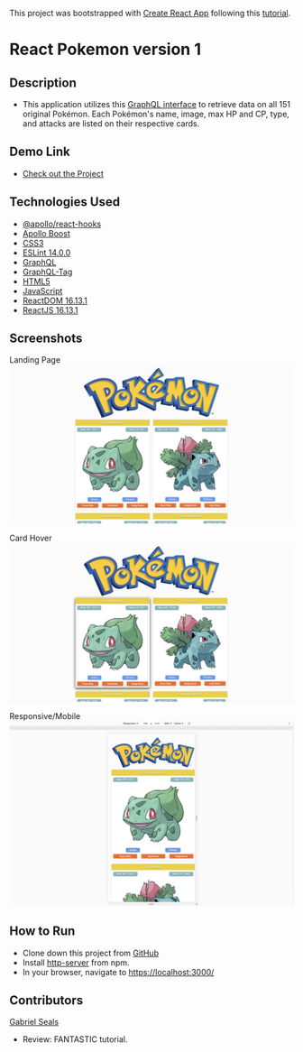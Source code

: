 This project was bootstrapped with [Create React App](https://github.com/facebook/create-react-app) following this [tutorial](https://youtu.be/yKFoAF7J0mc).

# React Pokemon version 1

## Description

* This application utilizes this [GraphQL interface](https://graphql-pokemon.now.sh/) to retrieve data on all 151 original Pokémon. Each Pokémon's name, image, max HP and CP, type, and attacks are listed on their respective cards.

## Demo Link

* [Check out the Project](https://gseals.github.io/pokemon)

## Technologies Used

* [@apollo/react-hooks](https://www.apollographql.com/docs/react/api/react-hooks/)
* [Apollo Boost](https://www.apollographql.com/docs/react/get-started/#apollo-boost)
* [CSS3](https://www.w3.org/Style/CSS/Overview.en.html)
* [ESLint 14.0.0](https://eslint.org/)
* [GraphQL](https://graphql.org/)
* [GraphQL-Tag](https://www.npmjs.com/package/graphql-tag)
* [HTML5](https://html.spec.whatwg.org/multipage/)
* [JavaScript](https://www.javascript.com/)
* [ReactDOM 16.13.1](https://www.npmjs.com/package/react-dom)
* [ReactJS 16.13.1](https://reactjs.org/docs/create-a-new-react-app.html)

## Screenshots

Landing Page
![Landing Page](https://raw.githubusercontent.com/gseals/pokemon/master/screenshots/Landing%20Page.png)

Card Hover
![Card Hover](https://raw.githubusercontent.com/gseals/pokemon/master/screenshots/Card%20Hover.png)

Responsive/Mobile
![Responsive/Mobile](https://raw.githubusercontent.com/gseals/pokemon/master/screenshots/Responsive%3AMobile.png)

## How to Run

* Clone down this project from [GitHub](https://github.com/gseals/pokemon)
* Install [http-server](https://www.npmjs.com/package/http-server) from npm.
* In your browser, navigate to [https://localhost:3000/](https://localhost:3000/)

## Contributors

[Gabriel Seals](https://github.com/gseals)

* Review: FANTASTIC tutorial.
